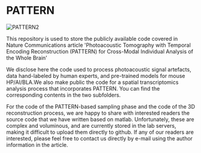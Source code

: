 # PATTERN

![PATTERN2](https://github.com/CaA2318777/PATTERN/assets/111333864/13541f08-09d6-498c-b39a-3eebc6881893)


This repository is used to store the publicly available code covered in Nature Communications article 'Photoacoustic Tomography with Temporal Encoding Reconstruction (PATTERN) for Cross-Modal Individual Analysis of the Whole Brain'

We disclose here the code used to process photoacoustic signal artefacts, data hand-labeled by human experts, and pre-trained models for mouse HP/AI/BLA.We also make public the code for a spatial transcriptomics analysis process that incorporates PATTERN. You can find the corresponding contents in the two subfolders.

For the code of the PATTERN-based sampling phase and the code of the 3D reconstruction process, we are happy to share with interested readers the source code that we have written based on matlab. Unfortunately, these are complex and voluminous, and are currently stored in the lab servers, making it difficult to upload them directly to github.
If any of our readers are interested, please feel free to contact us directly by e-mail using the author information in the article.
